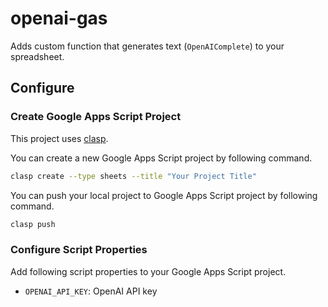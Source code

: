 # openai-gas

Adds custom function that generates text (`OpenAIComplete`) to your spreadsheet.

## Configure

### Create Google Apps Script Project

This project uses [clasp](https://github.com/google/clasp).

You can create a new Google Apps Script project by following command.

```sh
clasp create --type sheets --title "Your Project Title"
```

You can push your local project to Google Apps Script project by following command.

```sh
clasp push
```

### Configure Script Properties

Add following script properties to your Google Apps Script project.

- `OPENAI_API_KEY`: OpenAI API key
